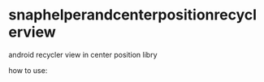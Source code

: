 # snaphelperandcenterpositionrecyclerview
android recycler view  in center position libry  

how to  use:
